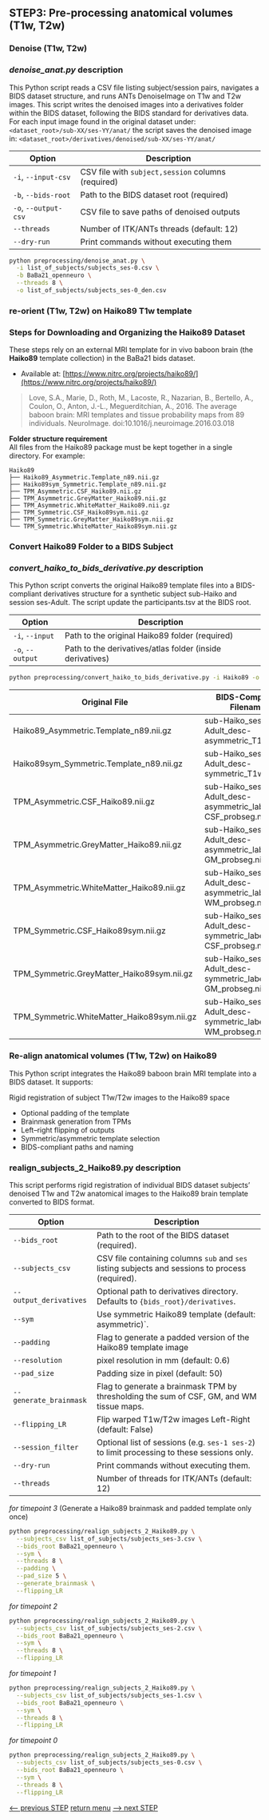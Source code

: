 ## STEP3: Pre-processing anatomical volumes (T1w, T2w)

### Denoise (T1w, T2w) 
### _denoise_anat.py_ description
This Python script reads a CSV file listing subject/session pairs, navigates a BIDS dataset structure, and runs ANTs DenoiseImage on T1w and T2w images.
This script writes the denoised images into a derivatives folder within the BIDS dataset, following the BIDS standard for derivatives data.
For each input image found in the original dataset under:
```<dataset_root>/sub-XX/ses-YY/anat/```
the script saves the denoised image in:
```<dataset_root>/derivatives/denoised/sub-XX/ses-YY/anat/```

| Option               | Description                                        |
|----------------------|----------------------------------------------------|
| `-i`, `--input-csv`  | CSV file with `subject,session` columns (required) |
| `-b`, `--bids-root`  | Path to the BIDS dataset root (required)           |
| `-o`, `--output-csv` | CSV file to save paths of denoised outputs         |
| `--threads`          | Number of ITK/ANTs threads (default: 12)           |
| `--dry-run`          | Print commands without executing them              |

```bash
python preprocessing/denoise_anat.py \
  -i list_of_subjects/subjects_ses-0.csv \
  -b BaBa21_openneuro \
  --threads 8 \
  -o list_of_subjects/subjects_ses-0_den.csv
```
### re-orient (T1w, T2w) on Haiko89 T1w template

### Steps for Downloading and Organizing the Haiko89 Dataset
These steps rely on an external MRI template for in vivo baboon brain (the **Haiko89** template collection) in the BaBa21 bids dataset.
- Available at: [https://www.nitrc.org/projects/haiko89/](https://www.nitrc.org/projects/haiko89/)
> Love, S.A., Marie, D., Roth, M., Lacoste, R., Nazarian, B., Bertello, A., Coulon, O., Anton, J.-L., Meguerditchian, A., 2016. The average baboon brain: MRI templates and tissue probability maps from 89 individuals. NeuroImage. doi:10.1016/j.neuroimage.2016.03.018

**Folder structure requirement**  
All files from the Haiko89 package must be kept together in a single directory. For example:
```
Haiko89
├── Haiko89_Asymmetric.Template_n89.nii.gz
├── Haiko89sym_Symmetric.Template_n89.nii.gz
├── TPM_Asymmetric.CSF_Haiko89.nii.gz
├── TPM_Asymmetric.GreyMatter_Haiko89.nii.gz
├── TPM_Asymmetric.WhiteMatter_Haiko89.nii.gz
├── TPM_Symmetric.CSF_Haiko89sym.nii.gz
├── TPM_Symmetric.GreyMatter_Haiko89sym.nii.gz
└── TPM_Symmetric.WhiteMatter_Haiko89sym.nii.gz
```

### Convert Haiko89 Folder to a BIDS Subject
### _convert_haiko_to_bids_derivative.py_ description

This Python script converts the original Haiko89 template files into a BIDS-compliant derivatives structure for a synthetic subject sub-Haiko and session ses-Adult.
The script update the participants.tsv at the BIDS root.

| Option               | Description                                               |
| -------------------- | --------------------------------------------------------- |
| `-i`, `--input`      | Path to the original Haiko89 folder (required)            |
| `-o`, `--output`     | Path to the derivatives/atlas folder (inside derivatives) |

```bash
python preprocessing/convert_haiko_to_bids_derivative.py -i Haiko89 -o BaBa21_openneuro/derivatives/atlas
```

| Original File                               | BIDS-Compliant Filename                                      |
| --------------------------------------------|------------------------------------------------------------- |
| Haiko89_Asymmetric.Template_n89.nii.gz      | sub-Haiko_ses-Adult_desc-asymmetric_T1w.nii.gz               |
| Haiko89sym_Symmetric.Template_n89.nii.gz    | sub-Haiko_ses-Adult_desc-symmetric_T1w.nii.gz                |
| TPM_Asymmetric.CSF_Haiko89.nii.gz           | sub-Haiko_ses-Adult_desc-asymmetric_label-CSF_probseg.nii.gz |
| TPM_Asymmetric.GreyMatter_Haiko89.nii.gz    | sub-Haiko_ses-Adult_desc-asymmetric_label-GM_probseg.nii.gz  |
| TPM_Asymmetric.WhiteMatter_Haiko89.nii.gz   | sub-Haiko_ses-Adult_desc-asymmetric_label-WM_probseg.nii.gz  |
| TPM_Symmetric.CSF_Haiko89sym.nii.gz         | sub-Haiko_ses-Adult_desc-symmetric_label-CSF_probseg.nii.gz  |
| TPM_Symmetric.GreyMatter_Haiko89sym.nii.gz  | sub-Haiko_ses-Adult_desc-symmetric_label-GM_probseg.nii.gz   |
| TPM_Symmetric.WhiteMatter_Haiko89sym.nii.gz | sub-Haiko_ses-Adult_desc-symmetric_label-WM_probseg.nii.gz   |

### Re-align anatomical volumes (T1w, T2w) on Haiko89

This Python script integrates the Haiko89 baboon brain MRI template into a BIDS dataset. It supports:

Rigid registration of subject T1w/T2w images to the Haiko89 space
- Optional padding of the template
- Brainmask generation from TPMs
- Left–right flipping of outputs
- Symmetric/asymmetric template selection
- BIDS-compliant paths and naming

### realign_subjects_2_Haiko89.py description

This script performs rigid registration of individual BIDS dataset subjects’ denoised T1w and T2w anatomical images to the Haiko89 brain template converted to BIDS format.

| Option                | Description                                                                                      |
| --------------------  |--------------------------------------------------------------------------------------------------|
| `--bids_root`         | Path to the root of the BIDS dataset (required).                                                 |
| `--subjects_csv`      | CSV file containing columns `sub` and `ses` listing subjects and sessions to process (required). |
| `--output_derivatives`| Optional path to derivatives directory. Defaults to `{bids_root}/derivatives`.                   |
| `--sym`               | Use symmetric Haiko89 template (default: asymmetric)`.                                           |
| `--padding`           | Flag to generate a padded version of the Haiko89 template image                                  |
| `--resolution`        | pixel resolution in mm (default: 0.6)                                                            |
| `--pad_size`          | Padding size in pixel (default: 50)                                                              |
| `--generate_brainmask`| Flag to generate a brainmask TPM by thresholding the sum of CSF, GM, and WM tissue maps.         |
| `--flipping_LR`       | Flip warped T1w/T2w images Left-Right (default: False)                                           |
| `--session_filter`    | Optional list of sessions (e.g. `ses-1 ses-2`) to limit processing to these sessions only.       |
| `--dry-run`           | Print commands without executing them.                                                           |
| `--threads`           | Number of threads for ITK/ANTs (default: 12)                                                     |

_for timepoint 3_ (Generate a Haiko89 brainmask and padded template only once)
```bash
python preprocessing/realign_subjects_2_Haiko89.py \
  --subjects_csv list_of_subjects/subjects_ses-3.csv \
  --bids_root BaBa21_openneuro \
  --sym \
  --threads 8 \
  --padding \
  --pad_size 5 \
  --generate_brainmask \
  --flipping_LR
```
_for timepoint 2_
```bash
python preprocessing/realign_subjects_2_Haiko89.py \
  --subjects_csv list_of_subjects/subjects_ses-2.csv \
  --bids_root BaBa21_openneuro \
  --sym \
  --threads 8 \
  --flipping_LR
```
_for timepoint 1_
```bash
python preprocessing/realign_subjects_2_Haiko89.py \
  --subjects_csv list_of_subjects/subjects_ses-1.csv \
  --bids_root BaBa21_openneuro \
  --sym \
  --threads 8 \
  --flipping_LR
```
_for timepoint 0_
```bash
python preprocessing/realign_subjects_2_Haiko89.py \
  --subjects_csv list_of_subjects/subjects_ses-0.csv \
  --bids_root BaBa21_openneuro \
  --sym \
  --threads 8 \
  --flipping_LR
```

[<-- previous STEP](bids_exporter.md) [return menu](../pipeline3D.md) [--> next STEP](../postprocessing/template_construction.md)